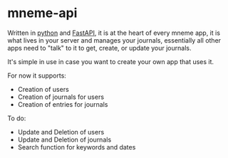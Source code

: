 # mneme-api

Written in [python](https://www.python.org/) and [FastAPI](https://fastapi.tiangolo.com/), it is at the heart of every mneme app, it is what lives in your server and manages your journals, 
essentially all other apps need to "talk" to it to get, create, or update your journals.

It's simple in use in case you want to create your own app that uses it.

For now it supports:
* Creation of users
* Creation of journals for users
* Creation of entries for journals

To do:
* Update and Deletion of users
* Update and Deletion of journals
* Search function for keywords and dates